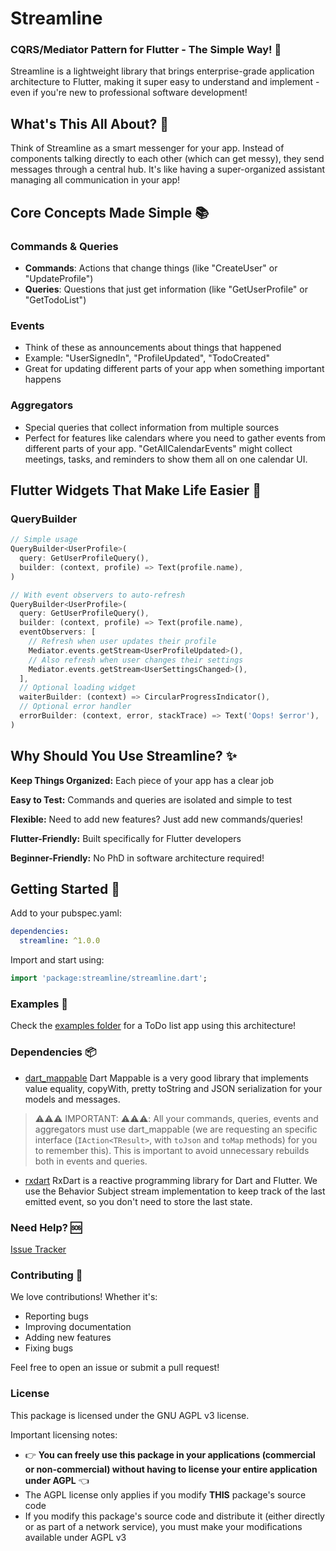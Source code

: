 # Streamline
### CQRS/Mediator Pattern for Flutter - The Simple Way! 🚀

Streamline is a lightweight library that brings enterprise-grade application architecture to Flutter, making it super easy to understand and implement - even if you're new to professional software development!

## What's This All About? 🤔

Think of Streamline as a smart messenger for your app. Instead of components talking directly to each other (which can get messy), they send messages through a central hub. It's like having a super-organized assistant managing all communication in your app!

## Core Concepts Made Simple 📚

### Commands & Queries
- **Commands**: Actions that change things (like "CreateUser" or "UpdateProfile")
- **Queries**: Questions that just get information (like "GetUserProfile" or "GetTodoList")

### Events
- Think of these as announcements about things that happened
- Example: "UserSignedIn", "ProfileUpdated", "TodoCreated"
- Great for updating different parts of your app when something important happens

### Aggregators
- Special queries that collect information from multiple sources
- Perfect for features like calendars where you need to gather events from different parts of your app. "GetAllCalendarEvents" might collect meetings, tasks, and reminders to show them all on one calendar UI.

## Flutter Widgets That Make Life Easier 🎯

### QueryBuilder
```dart
// Simple usage
QueryBuilder<UserProfile>(
  query: GetUserProfileQuery(),
  builder: (context, profile) => Text(profile.name),
)

// With event observers to auto-refresh
QueryBuilder<UserProfile>(
  query: GetUserProfileQuery(),
  builder: (context, profile) => Text(profile.name),
  eventObservers: [
    // Refresh when user updates their profile
    Mediator.events.getStream<UserProfileUpdated>(),
    // Also refresh when user changes their settings
    Mediator.events.getStream<UserSettingsChanged>(),
  ],
  // Optional loading widget
  waiterBuilder: (context) => CircularProgressIndicator(),
  // Optional error handler
  errorBuilder: (context, error, stackTrace) => Text('Oops! $error'),
)
```

## Why Should You Use Streamline? ✨ 

**Keep Things Organized:** Each piece of your app has a clear job

**Easy to Test:** Commands and queries are isolated and simple to test

**Flexible:** Need to add new features? Just add new commands/queries!

**Flutter-Friendly:** Built specifically for Flutter developers

**Beginner-Friendly:** No PhD in software architecture required!

## Getting Started 🚀
Add to your pubspec.yaml:

```yaml
dependencies:
  streamline: ^1.0.0
```

Import and start using:

```dart
import 'package:streamline/streamline.dart';
```

### Examples 📱

Check the [examples folder](https://github.com/JCKodel/streamline/tree/main/example) for a ToDo list app using this architecture!

### Dependencies 📦

- [dart_mappable](https://pub.dev/packages/dart_mappable) Dart Mappable is a very good library that implements value equality, copyWith, pretty toString and JSON serialization for your models and messages.

> ⚠️⚠️⚠️ IMPORTANT: ⚠️⚠️⚠️: All your commands, queries, events and aggregators must use dart_mappable (we are requesting an specific interface (`IAction<TResult>`, with `toJson` and `toMap` methods) for you to remember this). This is important to avoid unnecessary rebuilds both in events and queries.

- [rxdart](https://pub.dev/packages/rxdart) RxDart is a reactive programming library for Dart and Flutter. We use the Behavior Subject stream implementation to keep track of the last emitted event, so you don't need to store the last state.

### Need Help? 🆘

[Issue Tracker](https://github.com/JCKodel/streamline/issues)

### Contributing 🤝

We love contributions! Whether it's:

* Reporting bugs
* Improving documentation
* Adding new features
* Fixing bugs

Feel free to open an issue or submit a pull request!

### License

This package is licensed under the GNU AGPL v3 license.

Important licensing notes:
- 👉 **You can freely use this package in your applications (commercial or non-commercial) without having to license your entire application under AGPL** 👈
- The AGPL license only applies if you modify **THIS** package's source code
- If you modify this package's source code and distribute it (either directly or as part of a network service), you must make your modifications available under AGPL v3

